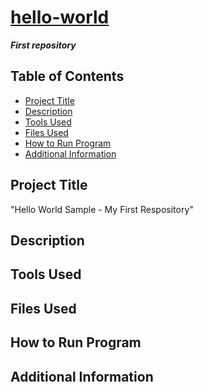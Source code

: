 # <ins>hello-world</ins>
***First repository***

## **Table of Contents**

- [Project Title](#project-Title)
- [Description](#description)
- [Tools Used](#tools-Used)
- [Files Used](#files-used)
- [How to Run Program](#how-to-run-program)
- [Additional Information](#additional-information)

## **Project Title**

"Hello World Sample - My First Respository"

## **Description**

## **Tools Used**

## **Files Used**

## **How to Run Program**

## **Additional Information**
